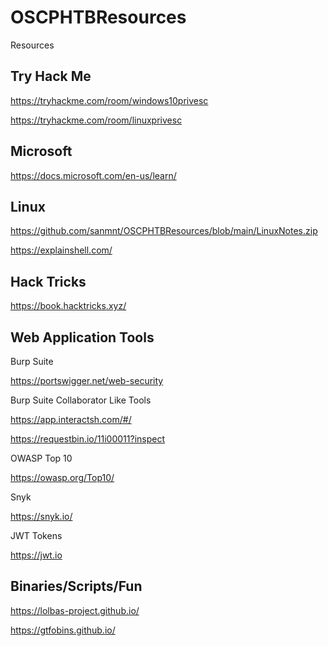 # OSCPHTBResources
Resources


## Try Hack Me
https://tryhackme.com/room/windows10privesc

https://tryhackme.com/room/linuxprivesc
## Microsoft
https://docs.microsoft.com/en-us/learn/
## Linux 

https://github.com/sanmnt/OSCPHTBResources/blob/main/LinuxNotes.zip

https://explainshell.com/

## Hack Tricks
https://book.hacktricks.xyz/

## Web Application Tools

Burp Suite 

https://portswigger.net/web-security

Burp Suite Collaborator Like Tools

https://app.interactsh.com/#/

https://requestbin.io/11i00011?inspect

OWASP Top 10

https://owasp.org/Top10/

Snyk

https://snyk.io/

JWT Tokens

https://jwt.io


## Binaries/Scripts/Fun

https://lolbas-project.github.io/

https://gtfobins.github.io/

